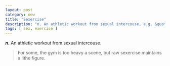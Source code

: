 ```yaml
---
layout: post
category: new
title: "Sexercise"
description: "n. An athletic workout from sexual intercouse, e.g. &quot;For some, the gym is too heavy a scene, but raw sexercise maintains a lithe figure.&quot;"
tags: [ sex, exercise ]
---
```


***n.*** An athletic workout from sexual intercouse.

> For some, the gym is too heavy a scene, but raw sexercise maintains a lithe figure.
